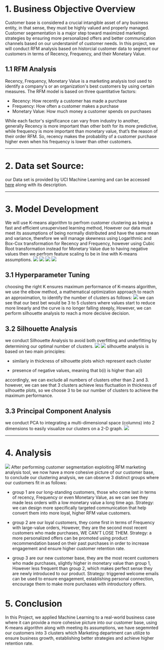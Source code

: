 # 1. Business Objective Overview
Customer base is considered a crucial intangible asset of any business entity, in that sense, they must be highly valued and properly managed. Customer segementation is a major step toward maximized marketing strategies by ensuring more personalized offers and better communication channels based on our understaninf of customer needs. In this project, we will conduct RFM analysis based on historcial customer data to segment our customers in terms of Recency, Frequency, and their Monetary Value. 

## 1.1 RFM Analysis
Recency, Frequency, Monetary Value is a marketing analysis tool used to identify a company's or an organization's best customers by using certain measures. The RFM model is based on three quantitative factors:
- Recency: How recently a customer has made a purchase
- Frequency: How often a customer makes a purchase
- Monetary Value: How much money a customer spends on purchases

While each factor's significance can vary from industry to another, generally Recency is more important than other both for its more predictive, while frequency is more important than monetary value, that’s the reason of their order RFM. So, recency makes the probability of a customer purchase higher even when his frequency is lower than other customers. 

***
# 2. Data set Source:
our Data set is provided by UCI Machine Learning and can be accessed [here](https://archive.ics.uci.edu/ml/datasets/online+retail) along with its description.

***
# 3. Model Development 

We will use K-means algorithm to perfrom customer clustering as being a fast and efficient unsupervised learning method, However our data must meet its assumptions of being normally distributed and have the same mean and variance, therefore we will manage skewness using Logarithmic and Box-Cox transformation for Recency and Frequency, however using Cubic Root transformation instead for Monetary Value due to having negative values then we perfrom feature scaling to be in line with K-means assumptions. 
![](figures/dist.JPG)
![](figures/dist1.JPG)
![](figures/dist2.JPG)
![](figures/dist3.JPG)

 ## 3.1 Hyperparameter Tuning
  choosing the right K ensures maximum performance of K-means algorithm, we use the elbow method, a mathematical optimization approach to reach an approximation, to identify the number of clusters as follows:
          ![](figures/inetria.JPG)
          we can see that our best bet would be 3 to 5 clusters where values start to reduce more linearly and the curve is no longer falling steeply, However, we can perform             silhouette analysis to reach a more decisive decision.
   ##  3.2 Silhouette Analysis
   we conduct Silhouette Analysis to avoid both overfitting and underfitting by determining our optimal number of clusters.
         ![](figures/silhouette.JPG)
         ![](figures/sil2.JPG)
        silhouette analysis is based on two main principles:
- similariy in thickness of silhouette plots which represent each cluster

- presence of negative values, meaning that b(i) is higher than a(i)
       
accordingly, we can exclude all numbers of clusters other than 2 and 3. however, we can see that 3 clusters achieve less fluctuation in thickness of silhouette plots, so we      choose 3 to be our number of clusters to achieve the maximum performance.
## 3.3 Principal Component Analysis
we conduct PCA to integrating a multi-dimensional space (columns) into 2 dimensions to easily visualize our clusters on a 2-D graph.
 ![](figures/clusters.JPG)
 ***
# 4. Analysis 

 ![](figures/pairplot.JPG)
 After performing customer segmentation exploiting RFM marketing analysis tool, we now have a more cohesive picture of our customer base, to conclude our clustering analysis, we can observe 3 distinct groups where our customers fit in as follows:

- group 1 are our long-standing customers, those who come last in terms of recency, Frequency or even Monetary Value, as we can see they made less orders with a low monetary value a long time ago.
Strategy: we can design more specifically targeted communication that help convert them into more loyal, higher RFM value customers.

- group 2 are our loyal customers, they come first in terms of Frequency with large-value orders, However, they are the second most recent customers who made purchases, WE CAN'T LOSE THEM.
Strategy: a more personalized offers can be promoted using product recommendation based on their past purchases in order to increase engagement and ensure higher customer retention rate.

- group 3 are our new customer base, they are the most recent customers who made purchases, slightly higher in monetary value than group 1, However less frequent than group 2, which makes perfect sense they are newly introduced to our product.
Strategy: triggered welcome emails can be used to ensure engagement, establishing personal connection, encourage them to make more purchases with introductory offers.

# 5. Conclusion
In this Project, we applied Machine Learning to a real-world business case where it can provide a more cohesive picture into our customer base, using K-means algorithm along with meeting its assumptions, we have segemnted our customers into 3 clusters which Marketing department can utilize to ensure business growth, establishing better strategies and achieve higher retention rate.

     
